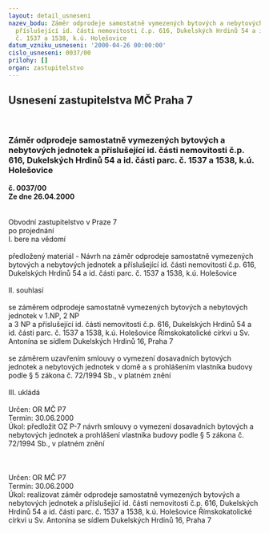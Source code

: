 ```yaml
---
layout: detail_usneseni
nazev_bodu: Záměr odprodeje samostatně vymezených bytových a nebytových jednotek a
  příslušející id. části nemovitosti č.p. 616, Dukelských Hrdinů 54 a id. části parc.
  č. 1537 a 1538, k.ú. Holešovice
datum_vzniku_usneseni: '2000-04-26 00:00:00'
cislo_usneseni: 0037/00
prilohy: []
organ: zastupitelstvo
---
```

<div id="ucUsn_pList" class="usn">
	<span><h2>Usnesení zastupitelstva MČ Praha 7 </h2>
<br></span><div class="standBody">
<span><h3>Záměr odprodeje samostatně vymezených bytových a nebytových jednotek a příslušející id. části nemovitosti č.p. 616, Dukelských Hrdinů 54 a id. části parc. č. 1537 a 1538, k.ú. Holešovice</h3></span><div class="center">
		<strong>č. 0037/00</strong><br>
	</div>
<div class="center">
		<strong>Ze dne 26.04.2000</strong><br><br>
	</div>     <br>Obvodní zastupitelstvo v Praze 7<br>po projednání<br>I.	bere na vědomí<br><br> předložený materiál - Návrh na záměr odprodeje samostatně vymezených bytových a nebytových jednotek a příslušející id. části nemovitosti č.p. 616, Dukelských Hrdinů 54 a id. části parc. č. 1537 a 1538, k.ú. Holešovice     <br><br>II.	souhlasí <br><br>se záměrem odprodeje samostatně vymezených bytových a nebytových jednotek v 1.NP, 2 NP <br>a 3 NP a příslušející id. části nemovitosti č.p. 616, Dukelských Hrdinů 54 a id. části parc. č. 1537 a 1538, k.ú. Holešovice Římskokatolické církvi u Sv. Antonína se sídlem Dukelských Hrdinů 16, Praha 7<br><br>se záměrem  uzavřením smlouvy o vymezení dosavadních  bytových jednotek a  nebytových jednotek v domě a s prohlášením vlastníka budovy podle § 5 zákona č. 72/1994 Sb., v platném znění<br><br>III.	ukládá <br><br> Určen:	     	OR MČ P7<br>Termín: 30.06.2000<br>Úkol:	předložit OZ P-7 návrh smlouvy o vymezení dosavadních bytových a nebytových jednotek a prohlášení vlastníka budovy podle § 5 zákona č. 72/1994 Sb., v  platném znění<br> <br><br><br> Určen:	     	OR MČ P7<br>Termín: 30.06.2000<br>Úkol:	realizovat záměr odprodeje samostatně vymezených bytových a nebytových jednotek a příslušející id. části nemovitosti č.p. 616, Dukelských Hrdinů 54 a id. části parc. č. 1537 a 1538, k.ú. Holešovice Římskokatolické církvi u Sv. Antonína se sídlem Dukelských Hrdinů 16, Praha 7<br>
</div>
</div>